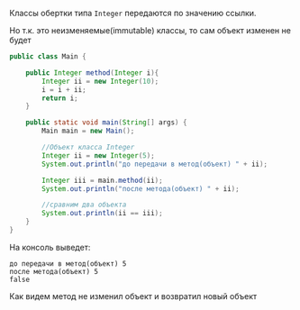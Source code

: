Классы обертки типа <code>Integer</code> передаются по значению ссылки.

Но т.к. это неизменяемые(immutable) классы, то сам объект изменен не будет

```java
public class Main {

    public Integer method(Integer i){
        Integer ii = new Integer(10);
        i = i + ii;
        return i;
    }

    public static void main(String[] args) {
        Main main = new Main();

        //Объект класса Integer
        Integer ii = new Integer(5);
        System.out.println("до передачи в метод(объект) " + ii);

        Integer iii = main.method(ii);
        System.out.println("после метода(объект) " + ii);

        //сравним два объекта
        System.out.println(ii == iii);
    }
}
```

На консоль выведет:

    до передачи в метод(объект) 5
    после метода(объект) 5
    false

Как видем метод не изменил объект и возвратил новый объект